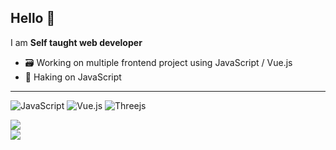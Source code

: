 ## Hello 👋

I am **Self taught web developer**

-   🗃️ Working on multiple frontend project using JavaScript / Vue.js
-   🎯 Haking on JavaScript
<hr/>

![JavaScript](https://img.shields.io/badge/javascript-%23323330.svg?style=for-the-badge&logo=javascript&logoColor=%23F7DF1E) ![Vue.js](https://img.shields.io/badge/vuejs-%2335495e.svg?style=for-the-badge&logo=vuedotjs&logoColor=%234FC08D) ![Threejs](https://img.shields.io/badge/threejs-black?style=for-the-badge&logo=three.js&logoColor=white) 

![](https://github-readme-stats.vercel.app/api?username=vinchibana&theme=vue&hide_border=false&include_all_commits=true&count_private=false)<br/>
![](https://github-readme-stats.vercel.app/api/top-langs/?username=vinchibana&theme=vue&hide_border=false&include_all_commits=false&count_private=false&layout=compact)
